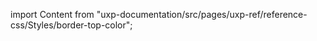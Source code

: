 
import Content from "uxp-documentation/src/pages/uxp-ref/reference-css/Styles/border-top-color";

<Content query="product=xd"/>

